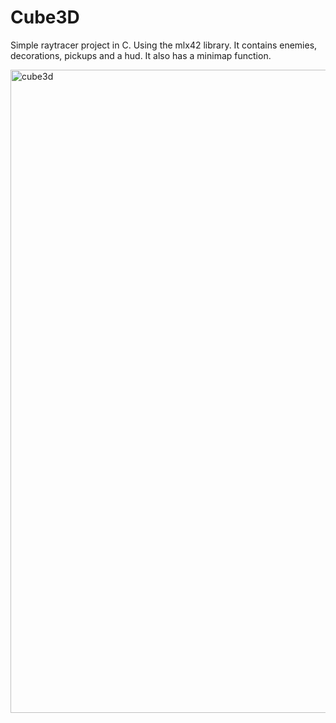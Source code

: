# Cube3D

Simple raytracer project in C. Using the mlx42 library. It contains enemies, decorations, pickups and a hud. It also has a minimap function.

<img width="1029" alt="cube3d" src="https://user-images.githubusercontent.com/34023742/187686511-820d1bed-bdcb-4fa9-93d0-8eb32e83d858.png">
